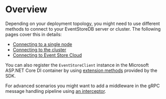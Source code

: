 # Overview

Depending on your deployment topology, you might need to use different methods to connect to your EventStoreDB server or cluster. The following pages cover this in details:

- [Connecting to a single node](./single-node.md)
- [Connecting to the cluster](./cluster.md)
- [Connecting to Event Store Cloud](./es-cloud.md)

You can also register the `EventStoreClient` instance in the Microsoft ASP.NET Core DI container by using [extension methods](./di-extensions.md) provided by the SDK.

For advanced scenarios you might want to add a middleware in the gRPC message handling pipeline using [an interceptor](./grpc-interceptor.md).
